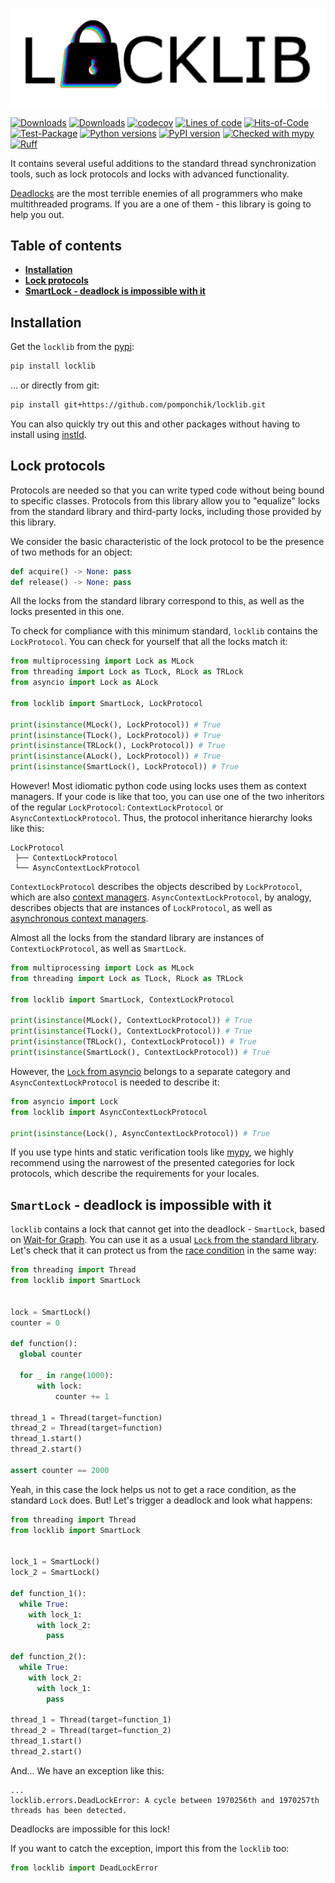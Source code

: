 ![logo](https://raw.githubusercontent.com/pomponchik/locklib/develop/docs/assets/logo_5.png)

[![Downloads](https://static.pepy.tech/badge/locklib/month)](https://pepy.tech/project/locklib)
[![Downloads](https://static.pepy.tech/badge/locklib)](https://pepy.tech/project/locklib)
[![codecov](https://codecov.io/gh/pomponchik/locklib/graph/badge.svg?token=O9G4FD8QFC)](https://codecov.io/gh/pomponchik/locklib)
[![Lines of code](https://sloc.xyz/github/pomponchik/locklib/?category=code)](https://github.com/boyter/scc/)
[![Hits-of-Code](https://hitsofcode.com/github/pomponchik/locklib?branch=main)](https://hitsofcode.com/github/pomponchik/locklib/view?branch=main)
[![Test-Package](https://github.com/pomponchik/locklib/actions/workflows/tests_and_coverage.yml/badge.svg)](https://github.com/pomponchik/locklib/actions/workflows/tests_and_coverage.yml)
[![Python versions](https://img.shields.io/pypi/pyversions/locklib.svg)](https://pypi.python.org/pypi/locklib)
[![PyPI version](https://badge.fury.io/py/locklib.svg)](https://badge.fury.io/py/locklib)
[![Checked with mypy](http://www.mypy-lang.org/static/mypy_badge.svg)](http://mypy-lang.org/)
[![Ruff](https://img.shields.io/endpoint?url=https://raw.githubusercontent.com/astral-sh/ruff/main/assets/badge/v2.json)](https://github.com/astral-sh/ruff)

It contains several useful additions to the standard thread synchronization tools, such as lock protocols and locks with advanced functionality.

[Deadlocks](https://en.wikipedia.org/wiki/Deadlock) are the most terrible enemies of all programmers who make multithreaded programs. If you are a one of them - this library is going to help you out.


## Table of contents

- [**Installation**](#installation)
- [**Lock protocols**](#lock-protocols)
- [**SmartLock - deadlock is impossible with it**](#smartLock-deadlock-is-impossible-with-it)


## Installation

Get the `locklib` from the [pypi](https://pypi.org/project/locklib/):

```bash
pip install locklib
```

... or directly from git:

```bash
pip install git+https://github.com/pomponchik/locklib.git
```

You can also quickly try out this and other packages without having to install using [instld](https://github.com/pomponchik/instld).


## Lock protocols

Protocols are needed so that you can write typed code without being bound to specific classes. Protocols from this library allow you to "equalize" locks from the standard library and third-party locks, including those provided by this library.

We consider the basic characteristic of the lock protocol to be the presence of two methods for an object:

```python
def acquire() -> None: pass
def release() -> None: pass
```

All the locks from the standard library correspond to this, as well as the locks presented in this one.

To check for compliance with this minimum standard, `locklib` contains the `LockProtocol`. You can check for yourself that all the locks match it:

```python
from multiprocessing import Lock as MLock
from threading import Lock as TLock, RLock as TRLock
from asyncio import Lock as ALock

from locklib import SmartLock, LockProtocol

print(isinstance(MLock(), LockProtocol)) # True
print(isinstance(TLock(), LockProtocol)) # True
print(isinstance(TRLock(), LockProtocol)) # True
print(isinstance(ALock(), LockProtocol)) # True
print(isinstance(SmartLock(), LockProtocol)) # True
```

However! Most idiomatic python code using locks uses them as context managers. If your code is like that too, you can use one of the two inheritors of the regular `LockProtocol`: `ContextLockProtocol` or `AsyncContextLockProtocol`. Thus, the protocol inheritance hierarchy looks like this:

```
LockProtocol
 ├── ContextLockProtocol
 └── AsyncContextLockProtocol
```

`ContextLockProtocol` describes the objects described by `LockProtocol`, which are also [context managers](https://docs.python.org/3/library/stdtypes.html#typecontextmanager). `AsyncContextLockProtocol`, by analogy, describes objects that are instances of `LockProtocol`, as well as [asynchronous context managers](https://docs.python.org/3/reference/datamodel.html#async-context-managers).

Almost all the locks from the standard library are instances of `ContextLockProtocol`, as well as `SmartLock`.

```python
from multiprocessing import Lock as MLock
from threading import Lock as TLock, RLock as TRLock

from locklib import SmartLock, ContextLockProtocol

print(isinstance(MLock(), ContextLockProtocol)) # True
print(isinstance(TLock(), ContextLockProtocol)) # True
print(isinstance(TRLock(), ContextLockProtocol)) # True
print(isinstance(SmartLock(), ContextLockProtocol)) # True
```

However, the [`Lock` from asyncio](https://docs.python.org/3/library/asyncio-sync.html#asyncio.Lock) belongs to a separate category and `AsyncContextLockProtocol` is needed to describe it:

```python
from asyncio import Lock
from locklib import AsyncContextLockProtocol

print(isinstance(Lock(), AsyncContextLockProtocol)) # True
```

If you use type hints and static verification tools like [mypy](https://github.com/python/mypy), we highly recommend using the narrowest of the presented categories for lock protocols, which describe the requirements for your locales.


## `SmartLock` - deadlock is impossible with it

`locklib` contains a lock that cannot get into the deadlock - `SmartLock`, based on [Wait-for Graph](https://en.wikipedia.org/wiki/Wait-for_graph). You can use it as a usual [```Lock``` from the standard library](https://docs.python.org/3/library/threading.html#lock-objects). Let's check that it can protect us from the [race condition](https://en.wikipedia.org/wiki/Race_condition) in the same way:

```python
from threading import Thread
from locklib import SmartLock


lock = SmartLock()
counter = 0

def function():
  global counter

  for _ in range(1000):
      with lock:
          counter += 1

thread_1 = Thread(target=function)
thread_2 = Thread(target=function)
thread_1.start()
thread_2.start()

assert counter == 2000
```

Yeah, in this case the lock helps us not to get a race condition, as the standard ```Lock``` does. But! Let's trigger a deadlock and look what happens:

```python
from threading import Thread
from locklib import SmartLock


lock_1 = SmartLock()
lock_2 = SmartLock()

def function_1():
  while True:
    with lock_1:
      with lock_2:
        pass

def function_2():
  while True:
    with lock_2:
      with lock_1:
        pass

thread_1 = Thread(target=function_1)
thread_2 = Thread(target=function_2)
thread_1.start()
thread_2.start()
```

And... We have an exception like this:

```
...
locklib.errors.DeadLockError: A cycle between 1970256th and 1970257th threads has been detected.
```

Deadlocks are impossible for this lock!

If you want to catch the exception, import this from the `locklib` too:

```python
from locklib import DeadLockError
```
